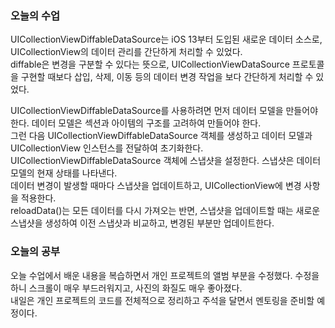 ### 오늘의 수업

UICollectionViewDiffableDataSource는 iOS 13부터 도입된 새로운 데이터 소스로, UICollectionView의 데이터 관리를 간단하게 처리할 수 있었다.<br>
diffable은 변경을 구분할 수 있다는 뜻으로, UICollectionViewDataSource 프로토콜을 구현할 때보다 삽입, 삭제, 이동 등의 데이터 변경 작업을 보다 간단하게 처리할 수 있었다.<br>
 
UICollectionViewDiffableDataSource를 사용하려면 먼저 데이터 모델을 만들어야 한다. 데이터 모델은 섹션과 아이템의 구조를 고려하여 만들어야 한다.<br>
그런 다음 UICollectionViewDiffableDataSource 객체를 생성하고 데이터 모델과 UICollectionView 인스턴스를 전달하여 초기화한다.<br>
UICollectionViewDiffableDataSource 객체에 스냅샷을 설정한다. 스냅샷은 데이터 모델의 현재 상태를 나타낸다.<br>
데이터 변경이 발생할 때마다 스냅샷을 업데이트하고, UICollectionView에 변경 사항을 적용한다.<br>
reloadData()는 모든 데이터를 다시 가져오는 반면, 스냅샷을 업데이트할 때는 새로운 스냅샷을 생성하여 이전 스냅샷과 비교하고, 변경된 부분만 업데이트한다.<br>

### 오늘의 공부

오늘 수업에서 배운 내용을 복습하면서 개인 프로젝트의 앨범 부분을 수정했다. 수정을 하니 스크롤이 매우 부드러워지고, 사진의 화질도 매우 좋아졌다.<br>
내일은 개인 프로젝트의 코드를 전체적으로 정리하고 주석을 달면서 멘토링을 준비할 예정이다.
